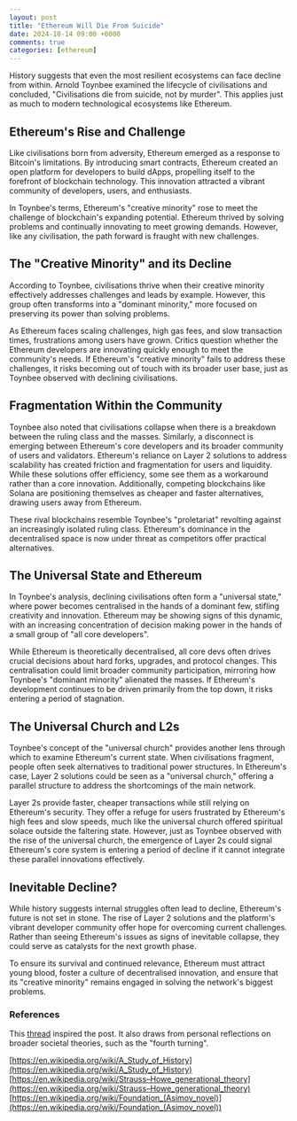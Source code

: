 ```yaml
---
layout: post
title: "Ethereum Will Die From Suicide"
date: 2024-10-14 09:00 +0000
comments: true
categories: [ethereum]
---
```


History suggests that even the most resilient ecosystems can face decline from within. Arnold Toynbee examined the lifecycle of civilisations and concluded, "Civilisations die from suicide, not by murder". This applies just as much to modern technological ecosystems like Ethereum.

## Ethereum's Rise and Challenge

Like civilisations born from adversity, Ethereum emerged as a response to Bitcoin's limitations. By introducing smart contracts, Ethereum created an open platform for developers to build dApps, propelling itself to the forefront of blockchain technology. This innovation attracted a vibrant community of developers, users, and enthusiasts.

In Toynbee's terms, Ethereum's "creative minority" rose to meet the challenge of blockchain's expanding potential. Ethereum thrived by solving problems and continually innovating to meet growing demands. However, like any civilisation, the path forward is fraught with new challenges.

## The "Creative Minority" and its Decline

According to Toynbee, civilisations thrive when their creative minority effectively addresses challenges and leads by example. However, this group often transforms into a "dominant minority," more focused on preserving its power than solving problems.

As Ethereum faces scaling challenges, high gas fees, and slow transaction times, frustrations among users have grown. Critics question whether the Ethereum developers are innovating quickly enough to meet the community's needs. If Ethereum's "creative minority" fails to address these challenges, it risks becoming out of touch with its broader user base, just as Toynbee observed with declining civilisations.

## Fragmentation Within the Community

Toynbee also noted that civilisations collapse when there is a breakdown between the ruling class and the masses. Similarly, a disconnect is emerging between Ethereum's core developers and its broader community of users and validators. Ethereum's reliance on Layer 2 solutions to address scalability has created friction and fragmentation for users and liquidity. While these solutions offer efficiency, some see them as a workaround rather than a core innovation. Additionally, competing blockchains like Solana are positioning themselves as cheaper and faster alternatives, drawing users away from Ethereum.

These rival blockchains resemble Toynbee's "proletariat" revolting against an increasingly isolated ruling class. Ethereum's dominance in the decentralised space is now under threat as competitors offer practical alternatives.

## The Universal State and Ethereum

In Toynbee's analysis, declining civilisations often form a "universal state," where power becomes centralised in the hands of a dominant few, stifling creativity and innovation. Ethereum may be showing signs of this dynamic, with an increasing concentration of decision making power in the hands of a small group of "all core developers".

While Ethereum is theoretically decentralised, all core devs often drives crucial decisions about hard forks, upgrades, and protocol changes. This centralisation could limit broader community participation, mirroring how Toynbee's "dominant minority" alienated the masses. If Ethereum's development continues to be driven primarily from the top down, it risks entering a period of stagnation.

## The Universal Church and L2s

Toynbee's concept of the "universal church" provides another lens through which to examine Ethereum's current state. When civilisations fragment, people often seek alternatives to traditional power structures. In Ethereum's case, Layer 2 solutions could be seen as a "universal church," offering a parallel structure to address the shortcomings of the main network.

Layer 2s provide faster, cheaper transactions while still relying on Ethereum's security. They offer a refuge for users frustrated by Ethereum's high fees and slow speeds, much like the universal church offered spiritual solace outside the faltering state. However, just as Toynbee observed with the rise of the universal church, the emergence of Layer 2s could signal Ethereum's core system is entering a period of decline if it cannot integrate these parallel innovations effectively.

## Inevitable Decline?

While history suggests internal struggles often lead to decline, Ethereum's future is not set in stone. The rise of Layer 2 solutions and the platform's vibrant developer community offer hope for overcoming current challenges. Rather than seeing Ethereum's issues as signs of inevitable collapse, they could serve as catalysts for the next growth phase.

To ensure its survival and continued relevance, Ethereum must attract young blood, foster a culture of decentralised innovation, and ensure that its "creative minority" remains engaged in solving the network's biggest problems. 

### References

This [thread](https://x.com/thinkingwest/status/1835027511022846172) inspired the post. It also draws from personal reflections on broader societal theories, such as the "fourth turning".

[https://en.wikipedia.org/wiki/A_Study_of_History](https://en.wikipedia.org/wiki/A_Study_of_History)  
[https://en.wikipedia.org/wiki/Strauss–Howe_generational_theory](https://en.wikipedia.org/wiki/Strauss–Howe_generational_theory)  
[https://en.wikipedia.org/wiki/Foundation_(Asimov_novel)](https://en.wikipedia.org/wiki/Foundation_(Asimov_novel))


 
